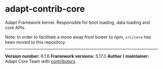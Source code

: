 # adapt-contrib-core
Adapt Framework kernel. Responsible for boot loading, data loading and core APIs.

Note: In order to facilitate a move away from bower to npm, `src/core` has been moved to this repository.

----------------------------
**Version number:** 6.1.6
**Framework versions:** 5.17.0
**Author / maintainer:** Adapt Core Team with [contributors](https://github.com/adaptlearning/adapt-contrib-core/graphs/contributors)
